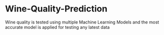# Wine-Quality-Prediction
Wine quality is tested using multiple Machine Learning Models and the most accurate model is applied for testing any latest data
